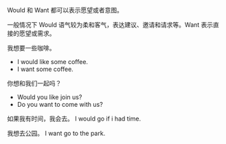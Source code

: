 Would 和 Want 都可以表示愿望或者意图。

一般情况下 Would 语气较为柔和客气，表达建议、邀请和请求等。Want 表示直接的愿望或需求。

我想要一些咖啡。
- I would like some coffee.
- I want some coffee.

你想和我们一起吗？
- Would you like join us?
- Do you want to come with us?

如果我有时间，我会去。
I would go if i had time.

我想去公园。
I want go to the park.